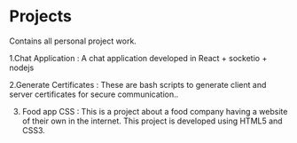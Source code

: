 # Projects
Contains all personal project work.


1.Chat Application : A chat application developed in React + socketio + nodejs

2.Generate Certificates : These are bash scripts to generate client and server certificates for secure communication..

3. Food app CSS : This is a project about a food company having a website of their own in the internet. This project is developed using HTML5 and CSS3.